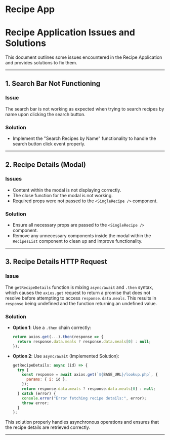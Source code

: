 # Recipe App

# Recipe Application Issues and Solutions

This document outlines some issues encountered in the Recipe Application and provides solutions to fix them.

---

## 1. Search Bar Not Functioning
### Issue
The search bar is not working as expected when trying to search recipes by name upon clicking the search button.

### Solution
- Implement the "Search Recipes by Name" functionality to handle the search button click event properly.

---

## 2. Recipe Details (Modal)
### Issues
- Content within the modal is not displaying correctly.
- The close function for the modal is not working.
- Required props were not passed to the `<SingleRecipe />` component.

### Solution
- Ensure all necessary props are passed to the `<SingleRecipe />` component.
- Remove any unnecessary components inside the modal within the `RecipesList` component to clean up and improve functionality.

---

## 3. Recipe Details HTTP Request
### Issue
The `getRecipeDetails` function is mixing `async/await` and `.then` syntax, which causes the `axios.get` request to return a promise that does not resolve before attempting to access `response.data.meals`. This results in `response` being undefined and the function returning an undefined value.

### Solution
- **Option 1**: Use a `.then` chain correctly:
    ```javascript
    return axios.get(...).then(response => {
      return response.data.meals ? response.data.meals[0] : null;
    });
    ```
- **Option 2**: Use `async/await` (Implemented Solution):
    ```javascript
    getRecipeDetails: async (id) => {
      try {
        const response = await axios.get(`${BASE_URL}/lookup.php`, {
          params: { i: id },
        });
        return response.data.meals ? response.data.meals[0] : null;
      } catch (error) {
        console.error("Error fetching recipe details:", error);
        throw error;
      }
    };
    ```

This solution properly handles asynchronous operations and ensures that the recipe details are retrieved correctly.

---
